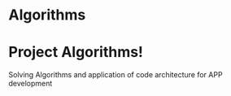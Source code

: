 # Algorithms
<h1>Project Algorithms!</h1>

<b1>Solving Algorithms and application of code architecture for APP development</b2>
